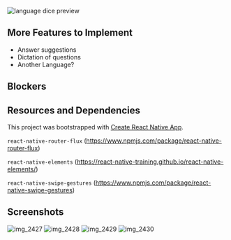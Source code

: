 ![language dice preview](https://user-images.githubusercontent.com/22313410/34905152-1b7ce0a2-f808-11e7-8392-12335ce72ece.gif)

## More Features to Implement
- Answer suggestions
- Dictation of questions
- Another Language?

## Blockers

## Resources and Dependencies

This project was bootstrapped with [Create React Native App](https://github.com/react-community/create-react-native-app).

`react-native-router-flux`
(https://www.npmjs.com/package/react-native-router-flux)

`react-native-elements`
(https://react-native-training.github.io/react-native-elements/)

`react-native-swipe-gestures`
(https://www.npmjs.com/package/react-native-swipe-gestures)

## Screenshots

![img_2427](https://user-images.githubusercontent.com/22313410/34804596-596d670a-f62e-11e7-8d44-281510db0438.PNG)
![img_2428](https://user-images.githubusercontent.com/22313410/34804598-5b32fab4-f62e-11e7-9684-55ead6618dc1.PNG)
![img_2429](https://user-images.githubusercontent.com/22313410/34804600-5de3752c-f62e-11e7-878b-86a683a09f95.PNG)
![img_2430](https://user-images.githubusercontent.com/22313410/34804607-5f8759f2-f62e-11e7-9112-4d0ee5806064.PNG)